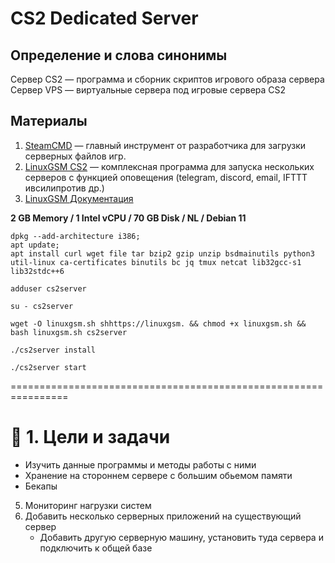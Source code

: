 # CS2 Dedicated Server

## Определение и слова синонимы
Сервер CS2 — программа и сборник скриптов игрового образа сервера
Сервер VPS — виртуальные сервера под игровые сервера CS2

## Материалы
1. [SteamCMD](https://developer.valvesoftware.com/wiki/SteamCMD#Downloading_SteamCMD) — главный инструмент от разработчика для загрузки серверных файлов игр.
2. [LinuxGSM CS2](https://linuxgsm.com/servers/cs2server/) — комплексная программа для запуска нескольких серверов с функцией оповещения (telegram, discord, email, IFTTT ивсилипротив др.)
3. [LinuxGSM Документация](https://docs.linuxgsm.com/getting-started)

**2 GB Memory / 1 Intel vCPU / 70 GB Disk / NL / Debian 11**

```
dpkg --add-architecture i386;
apt update;
apt install curl wget file tar bzip2 gzip unzip bsdmainutils python3 util-linux ca-certificates binutils bc jq tmux netcat lib32gcc-s1 lib32stdc++6
```

```adduser cs2server```

```su - cs2server```

```wget -O linuxgsm.sh shhttps://linuxgsm. && chmod +x linuxgsm.sh && bash linuxgsm.sh cs2server```

```./cs2server install```

```./cs2server start```

================================================================


# 🎯 1. Цели и задачи
   - Изучить данные программы и методы работы с ними
   - Хранение на стороннем сервере с большим обьемом памяти
   - Бекапы
5. Мониторинг нагрузки систем
6. Добавить несколько серверных приложений на существующий сервер
   - Добавить другую серверную машину, установить туда сервера и подключить к общей базе
